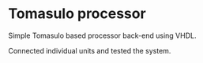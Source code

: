 # Tomasulo processor

Simple Tomasulo based processor back-end using VHDL.

Connected individual units and tested the system.
